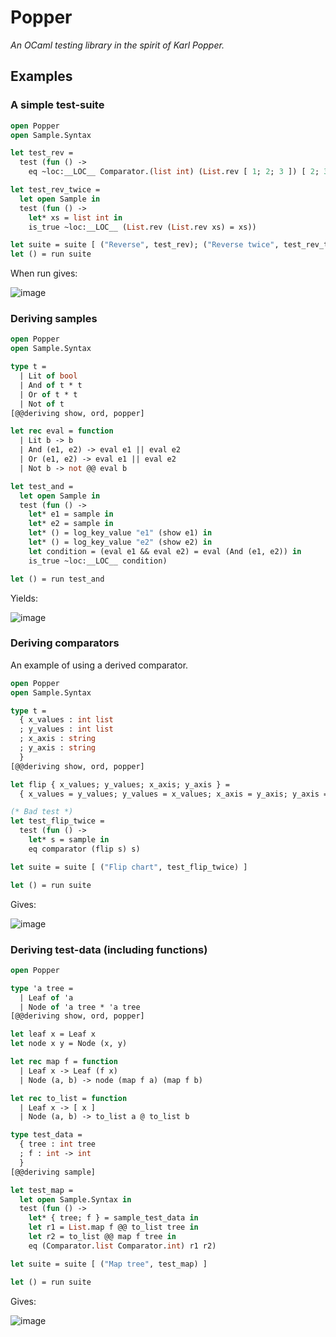 # Popper

*An OCaml testing library in the spirit of Karl Popper.*


## Examples

### A simple test-suite

```ocaml
open Popper
open Sample.Syntax

let test_rev =
  test (fun () ->
    eq ~loc:__LOC__ Comparator.(list int) (List.rev [ 1; 2; 3 ]) [ 2; 3; 1 ])

let test_rev_twice =
  let open Sample in
  test (fun () ->
    let* xs = list int in
    is_true ~loc:__LOC__ (List.rev (List.rev xs) = xs))

let suite = suite [ ("Reverse", test_rev); ("Reverse twice", test_rev_twice) ]
let () = run suite
```

When run gives:

![image](https://user-images.githubusercontent.com/820478/113290657-dc8a0480-92e9-11eb-9b18-5bbe30e731c9.png)


### Deriving samples


```ocaml
open Popper
open Sample.Syntax

type t =
  | Lit of bool
  | And of t * t
  | Or of t * t
  | Not of t
[@@deriving show, ord, popper]

let rec eval = function
  | Lit b -> b
  | And (e1, e2) -> eval e1 || eval e2
  | Or (e1, e2) -> eval e1 || eval e2
  | Not b -> not @@ eval b

let test_and =
  let open Sample in
  test (fun () ->
    let* e1 = sample in
    let* e2 = sample in
    let* () = log_key_value "e1" (show e1) in
    let* () = log_key_value "e2" (show e2) in
    let condition = (eval e1 && eval e2) = eval (And (e1, e2)) in
    is_true ~loc:__LOC__ condition)

let () = run test_and

```

Yields:

![image](https://user-images.githubusercontent.com/820478/113483019-43015500-9499-11eb-8302-de90ce5deefc.png)

### Deriving comparators

An example of using a derived comparator.

```ocaml
open Popper
open Sample.Syntax

type t =
  { x_values : int list
  ; y_values : int list
  ; x_axis : string
  ; y_axis : string
  }
[@@deriving show, ord, popper]

let flip { x_values; y_values; x_axis; y_axis } =
  { x_values = y_values; y_values = x_values; x_axis = y_axis; y_axis = x_axis }

(* Bad test *)
let test_flip_twice =
  test (fun () ->
    let* s = sample in
    eq comparator (flip s) s) 

let suite = suite [ ("Flip chart", test_flip_twice) ]

let () = run suite
```

Gives:

![image](https://user-images.githubusercontent.com/820478/114268637-0209c300-99fa-11eb-9a67-09b2c1dedd3f.png)


### Deriving test-data (including functions)

```ocaml
open Popper

type 'a tree =
  | Leaf of 'a
  | Node of 'a tree * 'a tree
[@@deriving show, ord, popper]

let leaf x = Leaf x
let node x y = Node (x, y)

let rec map f = function
  | Leaf x -> Leaf (f x)
  | Node (a, b) -> node (map f a) (map f b)

let rec to_list = function
  | Leaf x -> [ x ]
  | Node (a, b) -> to_list a @ to_list b

type test_data =
  { tree : int tree
  ; f : int -> int
  }
[@@deriving sample]

let test_map =
  let open Sample.Syntax in
  test (fun () ->
    let* { tree; f } = sample_test_data in
    let r1 = List.map f @@ to_list tree in
    let r2 = to_list @@ map f tree in
    eq (Comparator.list Comparator.int) r1 r2)

let suite = suite [ ("Map tree", test_map) ]

let () = run suite
```

Gives:

![image](https://user-images.githubusercontent.com/820478/114268695-6036a600-99fa-11eb-9860-a8fd8ee7790e.png)


